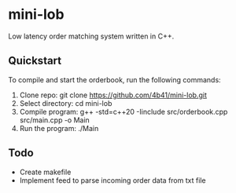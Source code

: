 # mini-lob

Low latency order matching system written in C++.

## Quickstart

To compile and start the orderbook, run the following commands:

1. Clone repo: git clone https://github.com/4b41/mini-lob.git
2. Select directory: cd mini-lob
3. Compile program: g++ -std=c++20 -Iinclude src/orderbook.cpp src/main.cpp -o Main
4. Run the program: ./Main

## Todo

* Create makefile
* Implement feed to parse incoming order data from txt file
